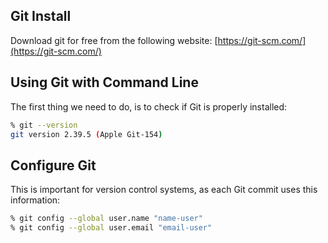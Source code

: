## Git Install
Download git for free from the following website: [https://git-scm.com/](https://git-scm.com/)
## Using Git with Command Line
The first thing we need to do, is to check if Git is properly installed:
```bash
% git --version
git version 2.39.5 (Apple Git-154)
```
## Configure Git
This is important for version control systems, as each Git commit uses this information:
```bash
% git config --global user.name "name-user"
% git config --global user.email "email-user"
```